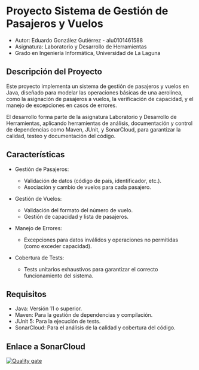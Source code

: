# Proyecto Sistema de Gestión de Pasajeros y Vuelos
* Autor: Eduardo González Gutiérrez - alu0101461588
* Asignatura: Laboratorio y Desarrollo de Herramientas
* Grado en Ingeniería Informática, Universidad de La Laguna

## Descripción del Proyecto
Este proyecto implementa un sistema de gestión de pasajeros y vuelos en Java, diseñado para modelar las operaciones básicas de una aerolínea, como la asignación de pasajeros a vuelos, la verificación de capacidad, y el manejo de excepciones en casos de errores.

El desarrollo forma parte de la asignatura Laboratorio y Desarrollo de Herramientas, aplicando herramientas de análisis, documentación y control de dependencias como Maven, JUnit, y SonarCloud, para garantizar la calidad, testeo y documentación del código.

## Características

* Gestión de Pasajeros:
  * Validación de datos (código de país, identificador, etc.).
  * Asociación y cambio de vuelos para cada pasajero.

* Gestión de Vuelos:
  * Validación del formato del número de vuelo.
  * Gestión de capacidad y lista de pasajeros.

* Manejo de Errores:
  * Excepciones para datos inválidos y operaciones no permitidas (como exceder capacidad).

* Cobertura de Tests:
  * Tests unitarios exhaustivos para garantizar el correcto funcionamiento del sistema.

## Requisitos
* Java: Versión 11 o superior.
* Maven: Para la gestión de dependencias y compilación.
* JUnit 5: Para la ejecución de tests.
* SonarCloud: Para el análisis de la calidad y cobertura del código.

## Enlace a SonarCloud

[![Quality gate](https://sonarcloud.io/api/project_badges/quality_gate?project=eduglez03%3AAirport)](https://sonarcloud.io/summary/new_code?id=eduglez03%3AAirport)
